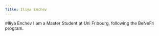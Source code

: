 ```yaml
---
Title: Iliya Enchev
---
```

#Iliya Enchev
I am a Master Student at Uni Fribourg, following the BeNeFri program.
